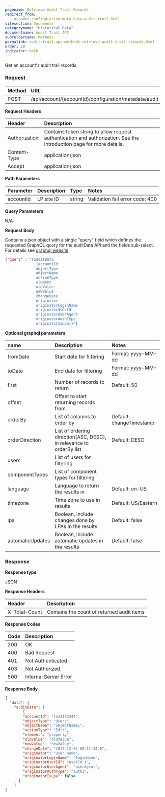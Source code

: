 ```yaml
---
pagename: Retrieve Audit Trail Records
redirect_from:
  - account-configuration-meta-data-audit-trail.html
sitesection: Documents
categoryname: "Historical Data"
documentname: Audit Trail API
subfoldername: Methods
permalink: audit-trail-api-methods-retrieve-audit-trail-records.html
order: 10
indicator: both
---
```


Get an account's audit trail records.

### Request

| Method | URL |
| :-------- | :------ |
| POST | /api/account/{accountId}/configuration/metadata/audit |

**Request Headers**

| Header | Description |
| :------- | :-------------- |
|Authorization | Contains token string to allow request authentication and authorization. See the introduction page for more details. |
|Content-Type | application/json |
|Accept | application/json |

**Path Parameters**

|Parameter|  Description|  Type|  Notes|
|:----------|  :--------------|  :--------------|  :---|
|accountId|  LP site ID|  string |  Validation fail error code: 400 |

**Query Parameters**

N/A

**Request Body**

Contains a json object with a single "query" field which defines the requested GraphQL query for the auditData API and the fields sub-select. For details see [graphql website](http://graphql.org/).

```json
{"query" : "{auditData  
              {accountId
              objectType
              objectName
              actionType
              element
              oldValue
              newValue
              changeDate
              originator
              originatorLoginName
              originatorUserId
              originatorUserAgent
              originatorAuthType
              originatorIsLpa}}"}
```

**Optional graphql parameters**

|name|Description|Notes|
| :--- | :--- | :--- |
|fromDate|Start date for filtering|Format: yyyy-MM-dd|
|toDate|End date for filtering|Format: yyyy-MM-dd|
|first|Number of records to return|Default: 50|
|offset|Offset to start returning records from||
|orderBy|List of columns to order by|Default: changeTimestamp|
|orderDirection|List of ordering direction(ASC, DESC), in relevance to orderBy list|Default: DESC|
|users|List of users for filtering||
|componentTypes|List of component types for filtering||
|language|Language to return the results in|Default: en-US|
|timezone|Time zone to use in results|Default: US/Eastern|
|lpa|Boolean, include changes done by LPAs in the results|Default: false|
|automaticUpdates|Boolean, include automatic updates in the results|Default: false|

### Response

**Response type**

JSON

**Response Headers**

|Header|Description|
| :--- | :--- |
|X-Total-Count|Contains the count of returned audit items|

**Response Codes**

| Code | Description |
| :----- | :------------ |
| 200 | OK |
| 400 | Bad Request |
| 401 | Not Authenticated |
| 403 | Not Authorized |
| 500 | Internal Server Error |


**Response Body**

```json
{
  "data": {
    "auditData": [
        {
        "accountId": "le33192344",
        "objectType": "Users",
        "objectName": "objectName1",
        "actionType": "Edit",
        "element": "property",
        "oldValue": "oldValue",
        "newValue": "newValue",
        "changeDate": "2017-12-04 08:13:34.0",
        "originator": "user name",
        "originatorLoginName": "loginName",
        "originatorUserId": "userId_1",
        "originatorUserAgent": "userAgent",
        "originatorAuthType": "auth1",
        "originatorIsLpa": false
      }
    ]
}
```
